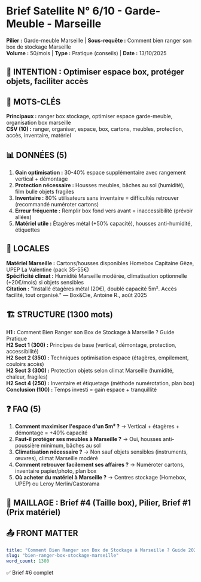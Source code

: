 # Brief Satellite N° 6/10 - Garde-Meuble - Marseille

**Pilier :** Garde-meuble Marseille | **Sous-requête :** Comment bien ranger son box de stockage Marseille  
**Volume :** 50/mois | **Type :** Pratique (conseils) | **Date :** 13/10/2025

## 🎯 INTENTION : Optimiser espace box, protéger objets, faciliter accès

## 🔑 MOTS-CLÉS
**Principaux :** ranger box stockage, optimiser espace garde-meuble, organisation box marseille  
**CSV (10) :** ranger, organiser, espace, box, cartons, meubles, protection, accès, inventaire, matériel

## 📊 DONNÉES (5)
1. **Gain optimisation :** 30-40% espace supplémentaire avec rangement vertical + démontage
2. **Protection nécessaire :** Housses meubles, bâches au sol (humidité), film bulle objets fragiles
3. **Inventaire :** 80% utilisateurs sans inventaire = difficultés retrouver (recommandé numéroter cartons)
4. **Erreur fréquente :** Remplir box fond vers avant = inaccessibilité (prévoir allées)
5. **Matériel utile :** Étagères métal (+50% capacité), housses anti-humidité, étiquettes

## 📍 LOCALES
**Matériel Marseille :** Cartons/housses disponibles Homebox Capitaine Gèze, UPEP La Valentine (pack 35-55€)  
**Spécificité climat :** Humidité Marseille modérée, climatisation optionnelle (+20€/mois) si objets sensibles  
**Citation :** "Installé étagères métal (20€), doublé capacité 5m². Accès facilité, tout organisé." — Box&Cie, Antoine R., août 2025

## 🏗️ STRUCTURE (1300 mots)
**H1 :** Comment Bien Ranger son Box de Stockage à Marseille ? Guide Pratique  
**H2 Sect 1 (300) :** Principes de base (vertical, démontage, protection, accessibilité)  
**H2 Sect 2 (350) :** Techniques optimisation espace (étagères, empilement, couloirs accès)  
**H2 Sect 3 (300) :** Protection objets selon climat Marseille (humidité, chaleur, fragiles)  
**H2 Sect 4 (250) :** Inventaire et étiquetage (méthode numérotation, plan box)  
**Conclusion (100) :** Temps investi = gain espace + tranquillité

## ❓ FAQ (5)
1. **Comment maximiser l'espace d'un 5m² ?** → Vertical + étagères + démontage = +40% capacité
2. **Faut-il protéger ses meubles à Marseille ?** → Oui, housses anti-poussière minimum, bâches au sol
3. **Climatisation nécessaire ?** → Non sauf objets sensibles (instruments, œuvres), climat Marseille modéré
4. **Comment retrouver facilement ses affaires ?** → Numéroter cartons, inventaire papier/photo, plan box
5. **Où acheter du matériel à Marseille ?** → Centres stockage (Homebox, UPEP) ou Leroy Merlin/Castorama

## 🔗 MAILLAGE : Brief #4 (Taille box), Pilier, Brief #1 (Prix matériel)

## 📤 FRONT MATTER
```yaml
title: "Comment Bien Ranger son Box de Stockage à Marseille ? Guide 2025"
slug: "bien-ranger-box-stockage-marseille"
word_count: 1300
```

✅ Brief #6 complet

